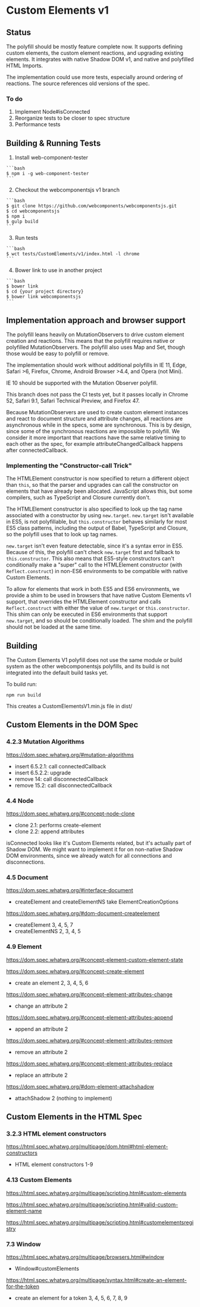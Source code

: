 # Custom Elements v1

## Status

The polyfill should be mostly feature complete now. It supports defining
custom elements, the custom element reactions, and upgrading existing elements. It integrates with native Shadow DOM v1, and native and polyfilled HTML Imports.

The implementation could use more tests, especially around ordering of
reactions. The source references old versions of the spec.

### To do

  1. Implement Node#isConnected
  2. Reorganize tests to be closer to spec structure
  3. Performance tests

## Building & Running Tests

  1. Install web-component-tester

    ```bash
    $ npm i -g web-component-tester
    ```

  2. Checkout the webcomponentsjs v1 branch

    ```bash
    $ git clone https://github.com/webcomponents/webcomponentsjs.git
    $ cd webcomponentsjs
    $ npm i
    $ gulp build
    ```

  3. Run tests

    ```bash
    $ wct tests/CustomElements/v1/index.html -l chrome
    ```

  4. Bower link to use in another project

    ```bash
    $ bower link
    $ cd {your project directory}
    $ bower link webcomponentsjs
    ```

## Implementation approach and browser support

The polyfill leans heavily on MutationObservers to drive custom element creation and reactions. This means that the polyfill requires native or polyfilled MutationObservers. The polyfill also uses Map and Set, though those would be easy to polyfill or remove.

The implementation should work without additional polyfills in IE 11, Edge, Safari >6, Firefox, Chrome, Android Browser >4.4, and Opera (not Mini).

IE 10 should be supported with the Mutation Observer polyfill.

This branch does not pass the CI tests yet, but it passes locally in Chrome 52, Safari 9.1, Safari Technical Preview, and Firefox 47.

Because MutationObservers are used to create custom element instances and react to document structure and attribute changes, all reactions are asynchronous while in the specs, some are synchronous. This is by design, since some of the synchronous reactions are impossible to polyfill. We consider it more important that reactions have the same relative timing to each other as the spec, for example attributeChangedCallback happens after connectedCallback.

### Implementing the "Constructor-call Trick"

The HTMLElement constructor is now specified to return a different object than `this`, so that the parser and upgrades can call the constructor on elements that have already been allocated. JavaScript allows this, but some compilers, such as TypeScript and Closure currently don't.

The HTMLElement constructor is also specified to look up the tag name associated with a constructor by using `new.target`. `new.target` isn't available in ES5, is not polyfillable, but `this.constructor` behaves similarly for most ES5 class patterns, including the output of Babel, TypeScript and Closure, so the polyfill uses that to look up tag names.

`new.target` isn't even feature detectable, since it's a syntax error in ES5. Because of this, the polyfill can't check `new.target` first and fallback to `this.constructor`. This also means that ES5-style constructors can't conditionally make a "super" call to the HTMLElement constructor (with `Reflect.construct`) in non-ES6 environments to be compatible with native Custom Elements.

To allow for elements that work in both ES5 and ES6 environments, we provide a shim to be used in browsers that have native Custom Elements v1 support, that overrides the HTMLElement constructor and calls `Reflect.construct` with either the value of `new.target` or `this.constructor`. This shim can only be executed in ES6 environments that support `new.target`, and so should be conditionally loaded. The shim and the polyfill should not be loaded at the same time.

## Building

The Custom Elements V1 polyfill does not use the same module or build system as
the other webcomponentsjs polyfills, and its build is not integrated into the default build tasks yet.

To build run:

    npm run build

This creates a CustomElementsV1.min.js file in dist/

## Custom Elements in the DOM Spec

### 4.2.3 Mutation Algorithms

https://dom.spec.whatwg.org/#mutation-algorithms

 * insert 6.5.2.1: call connectedCallback
 * insert 6.5.2.2: upgrade
 * remove 14: call disconnectedCallback
 * remove 15.2: call disconnectedCallback

### 4.4 Node

https://dom.spec.whatwg.org/#concept-node-clone

 * clone 2.1: performs create-element
 * clone 2.2: append attributes

isConnected looks like it's Custom Elements related, but it's actually part of Shadow DOM. We might want to implement it for on non-native Shadow DOM environments, since we already watch for all connections and disconnections.

### 4.5 Document

https://dom.spec.whatwg.org/#interface-document

  * createElement and createElementNS take ElementCreationOptions

https://dom.spec.whatwg.org/#dom-document-createelement

  * createElement 3, 4, 5, 7
  * createElementNS 2, 3, 4, 5

### 4.9 Element

https://dom.spec.whatwg.org/#concept-element-custom-element-state

https://dom.spec.whatwg.org/#concept-create-element

  * create an element 2, 3, 4, 5, 6

https://dom.spec.whatwg.org/#concept-element-attributes-change

  * change an attribute 2

https://dom.spec.whatwg.org/#concept-element-attributes-append

  * append an attribute 2

https://dom.spec.whatwg.org/#concept-element-attributes-remove

  * remove an attribute 2

https://dom.spec.whatwg.org/#concept-element-attributes-replace

  * replace an attribute 2

https://dom.spec.whatwg.org/#dom-element-attachshadow

  * attachShadow 2 (nothing to implement)

## Custom Elements in the HTML Spec


### 3.2.3 HTML element constructors

https://html.spec.whatwg.org/multipage/dom.html#html-element-constructors

  * HTML element constructors 1-9

### 4.13 Custom Elements

https://html.spec.whatwg.org/multipage/scripting.html#custom-elements

https://html.spec.whatwg.org/multipage/scripting.html#valid-custom-element-name

https://html.spec.whatwg.org/multipage/scripting.html#customelementsregistry

### 7.3 Window

https://html.spec.whatwg.org/multipage/browsers.html#window

 * Window#customElements

https://html.spec.whatwg.org/multipage/syntax.html#create-an-element-for-the-token

 * create an element for a token 3, 4, 5, 6, 7, 8, 9
